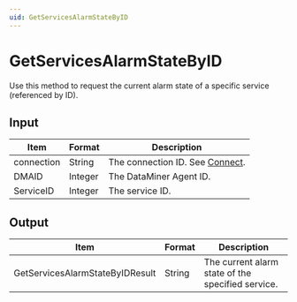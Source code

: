 ```yaml
---
uid: GetServicesAlarmStateByID
---
```


# GetServicesAlarmStateByID

Use this method to request the current alarm state of a specific service (referenced by ID).

## Input

| Item       | Format  | Description                                   |
|------------|---------|-----------------------------------------------|
| connection | String  | The connection ID. See [Connect](xref:Connect). |
| DMAID      | Integer | The DataMiner Agent ID.                       |
| ServiceID  | Integer | The service ID.                               |

## Output

| Item                             | Format | Description                                       |
|----------------------------------|--------|---------------------------------------------------|
| GetServicesAlarmStateByIDResult | String | The current alarm state of the specified service. |
